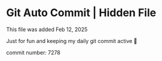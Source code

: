 # Git Auto Commit | Hidden File

This file was added Feb 12, 2025

Just for fun and keeping my daily git commit active 🤪

commit number: 7278
